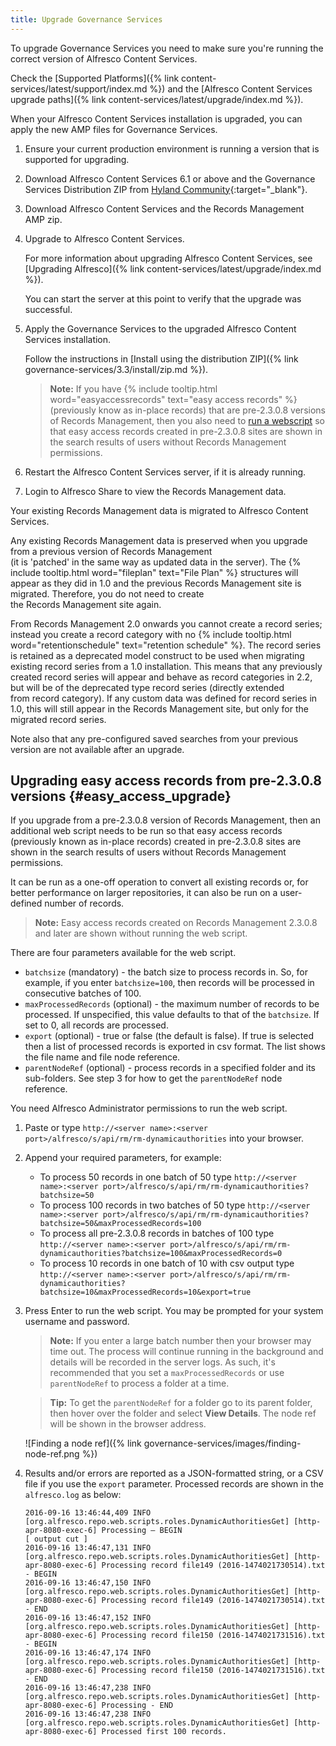 ```yaml
---
title: Upgrade Governance Services
---
```


To upgrade Governance Services you need to make sure you're running the correct version of Alfresco Content Services.

Check the [Supported Platforms]({% link content-services/latest/support/index.md %}) and the [Alfresco Content Services upgrade paths]({% link content-services/latest/upgrade/index.md %}).

When your Alfresco Content Services installation is upgraded, you can apply the new AMP files for Governance Services.

1. Ensure your current production environment is running a version that is supported for upgrading.

2. Download Alfresco Content Services 6.1 or above and the Governance Services Distribution ZIP from [Hyland Community](https://community.hyland.com/){:target="_blank"}.

3. Download Alfresco Content Services and the Records Management AMP zip.

4. Upgrade to Alfresco Content Services.

    For more information about upgrading Alfresco Content Services, see [Upgrading Alfresco]({% link content-services/latest/upgrade/index.md %}).

    You can start the server at this point to verify that the upgrade was successful.

5. Apply the Governance Services to the upgraded Alfresco Content Services installation.

    Follow the instructions in [Install using the distribution ZIP]({% link governance-services/3.3/install/zip.md %}).

    > **Note:** If you have {% include tooltip.html word="easyaccessrecords" text="easy access records" %} (previously know as in-place records) that are pre-2.3.0.8 versions of Records Management, then you also need to [run a webscript](#easy_access_upgrade) so that easy access records created in pre-2.3.0.8 sites are shown in the search results of users without Records Management permissions.

6. Restart the Alfresco Content Services server, if it is already running.

7. Login to Alfresco Share to view the Records Management data.

Your existing Records Management data is migrated to Alfresco Content Services.

Any existing Records Management data is preserved when you upgrade from a previous version of Records Management  
(it is 'patched' in the same way as updated data in the server). The {% include tooltip.html word="fileplan" text="File Plan" %} structures will appear as they did in 1.0 and the previous Records Management site is migrated. Therefore, you do not need to create the Records Management site again.

From Records Management 2.0 onwards you cannot create a record series; instead you create a record category with no {% include tooltip.html word="retentionschedule" text="retention schedule" %}. The record series is retained as a deprecated model construct to be used when migrating existing record series from a 1.0 installation. This means that any previously created record series will appear and behave as record categories in 2.2, but will be of the deprecated type record series (directly extended from record category). If any custom data was defined for record series in 1.0, this will still appear in the Records Management site, but only for the migrated record series.

Note also that any pre-configured saved searches from your previous version are not available after an upgrade.

## Upgrading easy access records from pre-2.3.0.8 versions {#easy_access_upgrade}

If you upgrade from a pre-2.3.0.8 version of Records Management, then an additional web script needs to be run so that easy access records (previously known as in-place records) created in pre-2.3.0.8 sites are shown in the search results of users without Records Management permissions.

It can be run as a one-off operation to convert all existing records or, for better performance on larger repositories, it can also be run on a user-defined number of records.

> **Note:** Easy access records created on Records Management 2.3.0.8 and later are shown without running the web script.

There are four parameters available for the web script.

* `batchsize` (mandatory) - the batch size to process records in. So, for example, if you enter `batchsize=100`, then records will be processed in consecutive batches of 100.
* `maxProcessedRecords` (optional) - the maximum number of records to be processed. If unspecified, this value defaults to that of the `batchsize`. If set to 0, all records are processed.
* `export` (optional) - true or false (the default is false). If true is selected then a list of processed records is exported in csv format. The list shows the file name and file node reference.
* `parentNodeRef` (optional) - process records in a specified folder and its sub-folders. See step 3 for how to get the `parentNodeRef` node reference.

You need Alfresco Administrator permissions to run the web script.

1. Paste or type `http://<server name>:<server port>/alfresco/s/api/rm/rm-dynamicauthorities` into your browser.

2. Append your required parameters, for example:

    * To process 50 records in one batch of 50 type `http://<server name>:<server port>/alfresco/s/api/rm/rm-dynamicauthorities?batchsize=50`
    * To process 100 records in two batches of 50 type `http://<server name>:<server port>/alfresco/s/api/rm/rm-dynamicauthorities?batchsize=50&maxProcessedRecords=100`
    * To process all pre-2.3.0.8 records in batches of 100 type `http://<server name>:<server port>/alfresco/s/api/rm/rm-dynamicauthorities?batchsize=100&maxProcessedRecords=0`
    * To process 10 records in one batch of 10 with csv output type `http://<server name>:<server port>/alfresco/s/api/rm/rm-dynamicauthorities?batchsize=10&maxProcessedRecords=10&export=true`

3. Press Enter to run the web script. You may be prompted for your system username and password.

    > **Note:** If you enter a large batch number then your browser may time out. The process will continue running in the background and details will be recorded in the server logs. As such, it's recommended that you set a `maxProcessedRecords` or use `parentNodeRef` to process a folder at a time.

    > **Tip:** To get the `parentNodeRef` for a folder go to its parent folder, then hover over the folder and select **View Details**. The node ref will be shown in the browser address.

    ![Finding a node ref]({% link governance-services/images/finding-node-ref.png %})

4. Results and/or errors are reported as a JSON-formatted string, or a CSV file if you use the `export` parameter. Processed records are shown in the `alfresco.log` as below:

    ```text
    2016-09-16 13:46:44,409 INFO  [org.alfresco.repo.web.scripts.roles.DynamicAuthoritiesGet] [http-apr-8080-exec-6] Processing – BEGIN
    [ output cut ]
    2016-09-16 13:46:47,131 INFO  [org.alfresco.repo.web.scripts.roles.DynamicAuthoritiesGet] [http-apr-8080-exec-6] Processing record file149 (2016-1474021730514).txt - BEGIN
    2016-09-16 13:46:47,150 INFO  [org.alfresco.repo.web.scripts.roles.DynamicAuthoritiesGet] [http-apr-8080-exec-6] Processing record file149 (2016-1474021730514).txt - END
    2016-09-16 13:46:47,152 INFO  [org.alfresco.repo.web.scripts.roles.DynamicAuthoritiesGet] [http-apr-8080-exec-6] Processing record file150 (2016-1474021731516).txt - BEGIN
    2016-09-16 13:46:47,174 INFO  [org.alfresco.repo.web.scripts.roles.DynamicAuthoritiesGet] [http-apr-8080-exec-6] Processing record file150 (2016-1474021731516).txt - END
    2016-09-16 13:46:47,238 INFO  [org.alfresco.repo.web.scripts.roles.DynamicAuthoritiesGet] [http-apr-8080-exec-6] Processing - END
    2016-09-16 13:46:47,238 INFO  [org.alfresco.repo.web.scripts.roles.DynamicAuthoritiesGet] [http-apr-8080-exec-6] Processed first 100 records.
    ```
